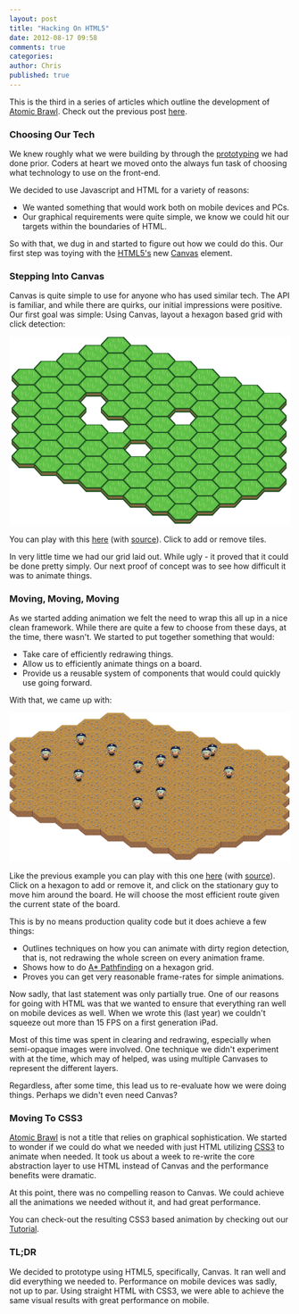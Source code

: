 ```yaml
---
layout: post
title: "Hacking On HTML5"
date: 2012-08-17 09:58
comments: true
categories: 
author: Chris
published: true
---
```


This is the third in a series of articles which outline the development of <a href="http://atomicbrawl.com">Atomic Brawl</a>. Check out the previous post <a href="/blog/2012/08/05/born-from-cardboard/">here</a>.

### Choosing Our Tech

We knew roughly what we were building by through the <a href="/blog/2012/08/05/born-from-cardboard/">prototyping</a> we had done prior. Coders at heart we moved onto the always fun task of choosing what technology to use on the front-end. <!-- more -->

We decided to use Javascript and HTML for a variety of reasons: 

- We wanted something that would work both on mobile devices and PCs.
- Our graphical requirements were quite simple, we know we could hit our targets within the boundaries of HTML.

So with that, we dug in and started to figure out how we could do this. Our first step was toying with the [HTML5's](http://en.wikipedia.org/wiki/HTML5) new [Canvas](http://en.wikipedia.org/wiki/Canvas_element) element.

### Stepping Into Canvas

Canvas is quite simple to use for anyone who has used similar tech. The API is familiar, and while there are quirks, our initial impressions were positive. Our first goal was simple: Using Canvas, layout a hexagon based grid with click detection:

<a href="http://shorrockin.com/atomic-brawl-tech-demos/2-isometric-math/index.html"><img src="/images/hacking_with_html/hex_grid.png" /></a>

You can play with this [here](http://shorrockin.com/atomic-brawl-tech-demos/2-isometric-math/index.html) (with [source](https://github.com/shorrockin/atomic-brawl-tech-demos/tree/master/2-isometric-math)). Click to add or remove tiles.

In very little time we had our grid laid out. While ugly - it proved that it could be done pretty simply. Our next proof of concept was to see how difficult it was to animate things. 

### Moving, Moving, Moving

As we started adding animation we felt the need to wrap this all up in a nice clean framework. While there are quite a few to choose from these days, at the time, there wasn't. We started to put together something that would:

- Take care of efficiently redrawing things.
- Allow us to efficiently animate things on a board.
- Provide us a reusable system of components that would could quickly use going forward.

With that, we came up with:

<a href="http://shorrockin.com/atomic-brawl-tech-demos/8-animation/index.html"><img src="/images/hacking_with_html/animation.png" /></a>

Like the previous example you can play with this one [here](http://shorrockin.com/atomic-brawl-tech-demos/8-animation/index.html) (with [source](https://github.com/shorrockin/atomic-brawl-tech-demos/tree/master/8-animation)). Click on a hexagon to add or remove it, and click on the stationary guy to move him around the board. He will choose the most efficient route given the current state of the board.

This is by no means production quality code but it does achieve a few things:

- Outlines techniques on how you can animate with dirty region detection, that is, not redrawing the whole screen on every animation frame.
- Shows how to do [A* Pathfinding](http://en.wikipedia.org/wiki/A*_search_algorithm) on a hexagon grid.
- Proves you can get very reasonable frame-rates for simple animations.

Now sadly, that last statement was only partially true. One of our reasons for going with HTML was that we wanted to ensure that everything ran well on mobile devices as well. When we wrote this (last year) we couldn't squeeze out more than 15 FPS on a first generation iPad. 

Most of this time was spent in clearing and redrawing, especially when semi-opaque images were involved. One technique we didn't experiment with at the time, which may of helped, was using multiple Canvases to represent the different layers.

Regardless, after some time, this lead us to re-evaluate how we were doing things. Perhaps we didn't even need Canvas?

### Moving To CSS3

<a href="http://atomicbrawl.com">Atomic Brawl</a> is not a title that relies on graphical sophistication. We started to wonder if we could do what we needed with just HTML utilizing [CSS3](http://www.css3.info/) to animate when needed. It took us about a week to re-write the core abstraction layer to use HTML instead of Canvas and the performance benefits were dramatic. 

At this point, there was no compelling reason to Canvas. We could achieve all the animations we needed without it, and had great performance. 

You can check-out the resulting CSS3 based animation by checking out our [Tutorial](http://atomicbrawl.com/tutorial).

### TL;DR

We decided to prototype using HTML5, specifically, Canvas. It ran well and did everything we needed to. Performance on mobile devices was sadly, not up to par. Using straight HTML with CSS3, we were able to achieve the same visual results with great performance on mobile. 

 










